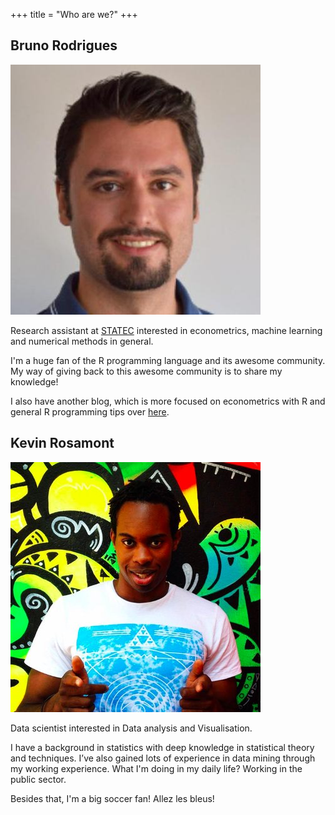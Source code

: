+++
title = "Who are we?"
+++

## Bruno Rodrigues
![Bruno Rodrigues][1]

Research assistant at [STATEC](http://www.statistiques.public.lu/en/index.html) interested in 
econometrics, machine learning and numerical methods in general.

I'm a huge fan of the R programming language and its awesome community. My way of giving 
back to this awesome community is to share my knowledge!

I also have another blog, which is more focused on econometrics with R and general R programming
tips over [here](http://www.brodrigues.co).


[1]: /img/bruno.jpg

## Kevin Rosamont
![Kevin Rosamont][2]

Data scientist interested in Data analysis and Visualisation.
 
I have a background in statistics with deep knowledge in statistical theory and techniques.
I’ve also gained lots of experience in data mining through my working experience.
What I'm doing in my daily life? Working in the public sector.
 
Besides that, I'm a big soccer fan! Allez les bleus!

[2]: /img/kevin.jpg
